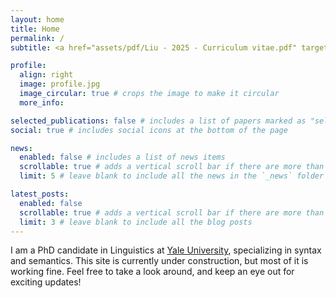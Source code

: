 ```yaml
---
layout: home
title: Home
permalink: /
subtitle: <a href="assets/pdf/Liu - 2025 - Curriculum vitae.pdf" target="_blank">CV</a>

profile:
  align: right
  image: profile.jpg
  image_circular: true # crops the image to make it circular
  more_info:

selected_publications: false # includes a list of papers marked as "selected={true}"
social: true # includes social icons at the bottom of the page

news:
  enabled: false # includes a list of news items
  scrollable: true # adds a vertical scroll bar if there are more than 3 news items
  limit: 5 # leave blank to include all the news in the `_news` folder

latest_posts:
  enabled: false
  scrollable: true # adds a vertical scroll bar if there are more than 3 new posts items
  limit: 3 # leave blank to include all the blog posts
---
```


I am a PhD candidate in Linguistics at [Yale University](https://ling.yale.edu/profile/yuyang-liu), specializing in syntax and semantics.
This site is currently under construction, but most of it is working fine. Feel free to take a look around, and keep an eye out for exciting updates!
